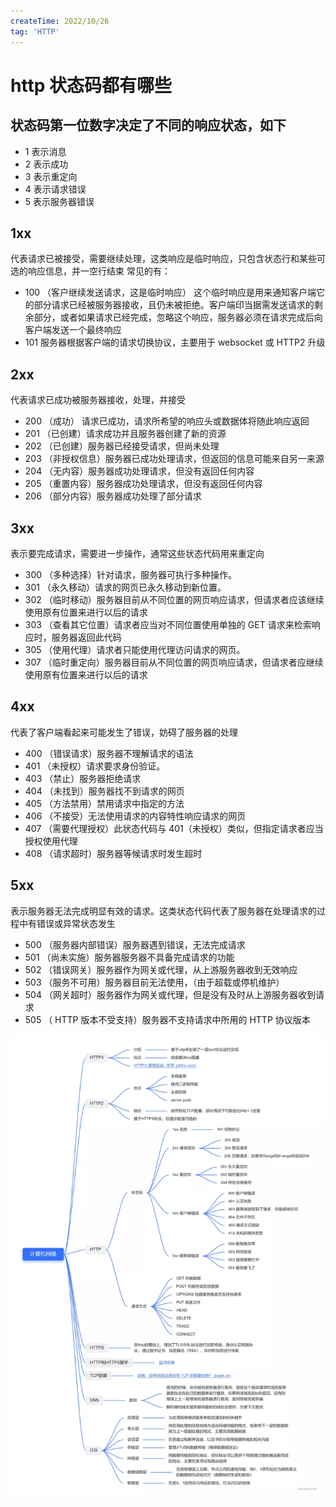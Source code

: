 ```yaml
---
createTime: 2022/10/26
tag: 'HTTP'
---
```

# http 状态码都有哪些

## 状态码第一位数字决定了不同的响应状态，如下

* 1 表示消息
* 2 表示成功
* 3 表示重定向
* 4 表示请求错误
* 5 表示服务器错误

## 1xx

代表请求已被接受，需要继续处理，这类响应是临时响应，只包含状态行和某些可选的响应信息，并一空行结束
常见的有：

* 100 （客户继续发送请求，这是临时响应） 这个临时响应是用来通知客户端它的部分请求已经被服务器接收，且仍未被拒绝。客户端印当据需发送请求的剩余部分，或者如果请求已经完成，忽略这个响应，服务器必须在请求完成后向客户端发送一个最终响应
* 101 服务器根据客户端的请求切换协议，主要用于 websocket 或 HTTP2 升级

## 2xx

代表请求已成功被服务器接收，处理，并接受

* 200 （成功） 请求已成功，请求所希望的响应头或数据体将随此响应返回
* 201 （已创建）请求成功并且服务器创建了新的资源
* 202 （已创建）服务器已经接受请求，但尚未处理
* 203 （非授权信息）服务器已成功处理请求，但返回的信息可能来自另一来源
* 204 （无内容）服务器成功处理请求，但没有返回任何内容
* 205 （重置内容）服务器成功处理请求，但没有返回任何内容
* 206 （部分内容）服务器成功处理了部分请求

## 3xx

表示要完成请求，需要进一步操作，通常这些状态代码用来重定向

* 300 （多种选择）针对请求，服务器可执行多种操作。
* 301 （永久移动）请求的网页已永久移动到新位置。
* 302 （临时移动）服务器目前从不同位置的网页响应请求，但请求者应该继续使用原有位置来进行以后的请求
* 303 （查看其它位置）请求者应当对不同位置使用单独的 GET 请求来检索响应时，服务器返回此代码
* 305 （使用代理）请求者只能使用代理访问请求的网页。
* 307 （临时重定向）服务器目前从不同位置的网页响应请求，但请求者应继续使用原有位置来进行以后的请求

## 4xx

代表了客户端看起来可能发生了错误，妨碍了服务器的处理

* 400 （错误请求）服务器不理解请求的语法
* 401 （未授权）请求要求身份验证。
* 403 （禁止）服务器拒绝请求
* 404 （未找到）服务器找不到请求的网页
* 405 （方法禁用）禁用请求中指定的方法
* 406 （不接受）无法使用请求的内容特性响应请求的网页
* 407 （需要代理授权）此状态代码与 401（未授权）类似，但指定请求者应当授权使用代理
* 408 （请求超时）服务器等候请求时发生超时

## 5xx

表示服务器无法完成明显有效的请求。这类状态代码代表了服务器在处理请求的过程中有错误或异常状态发生

* 500 （服务器内部错误）服务器遇到错误，无法完成请求
* 501 （尚未实施）服务器服务器不具备完成请求的功能
* 502 （错误网关）服务器作为网关或代理，从上游服务器收到无效响应
* 503 （服务不可用）服务器目前无法使用，（由于超载或停机维护）
* 504 （网关超时）服务器作为网关或代理，但是没有及时从上游服务器收到请求
* 505 （ HTTP 版本不受支持）服务器不支持请求中所用的 HTTP 协议版本

![图片](../assets/status-code.webp)
